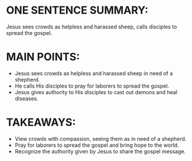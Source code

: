 # ONE SENTENCE SUMMARY:
Jesus sees crowds as helpless and harassed sheep, calls disciples to spread the gospel.

# MAIN POINTS:
- Jesus sees crowds as helpless and harassed sheep in need of a shepherd.
- He calls His disciples to pray for laborers to spread the gospel.
- Jesus gives authority to His disciples to cast out demons and heal diseases.

# TAKEAWAYS:
- View crowds with compassion, seeing them as in need of a shepherd.
- Pray for laborers to spread the gospel and bring hope to the world.
- Recognize the authority given by Jesus to share the gospel message.